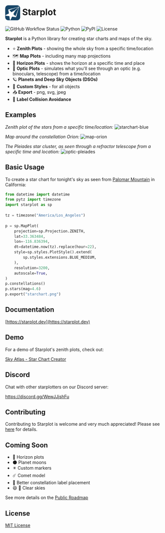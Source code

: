 # <img src="https://raw.githubusercontent.com/steveberardi/starplot/main/docs/images/favicon.svg" width="48" style="vertical-align:middle"> Starplot
![GitHub Workflow Status](https://img.shields.io/github/actions/workflow/status/steveberardi/starplot/test.yml?style=for-the-badge&color=a2c185)
![Python](https://img.shields.io/pypi/pyversions/starplot?style=for-the-badge&color=85A2C1)
![PyPI](https://img.shields.io/pypi/v/starplot?style=for-the-badge&color=85C0C1)
![License](https://img.shields.io/github/license/steveberardi/starplot?style=for-the-badge&color=A485C1)

**Starplot** is a Python library for creating star charts and maps of the sky.

- ⭐ **Zenith Plots** - showing the whole sky from a specific time/location
- 🗺️ **Map Plots** - including many map projections
- 🌃 **Horizon Plots** - shows the horizon at a specific time and place
- 🔭 **Optic Plots** - simulates what you'll see through an optic (e.g. binoculars, telescope) from a time/location
- 🪐 **Planets and Deep Sky Objects (DSOs)**
- 🎨 **Custom Styles** - for all objects
- 📥 **Export** - png, svg, jpeg
- 🧭 **Label Collision Avoidance**

## Examples
*Zenith plot of the stars from a specific time/location:*
![starchart-blue](https://starplot.dev/images/examples/star_chart_basic.png)

*Map around the constellation Orion:*
![map-orion](https://starplot.dev/images/examples/map_orion.png)

*The Pleiades star cluster, as seen through a refractor telescope from a specific time and location:*
![optic-pleiades](https://starplot.dev/images/examples/optic_m45.png)

## Basic Usage

To create a star chart for tonight's sky as seen from [Palomar Mountain](https://en.wikipedia.org/wiki/Palomar_Mountain) in California:

```python
from datetime import datetime
from pytz import timezone
import starplot as sp

tz = timezone("America/Los_Angeles")

p = sp.MapPlot(
    projection=sp.Projection.ZENITH,
    lat=33.363484,
    lon=-116.836394,
    dt=datetime.now(tz).replace(hour=22),
    style=sp.styles.PlotStyle().extend(
        sp.styles.extensions.BLUE_MEDIUM,
    ),
    resolution=3200,
    autoscale=True,
)
p.constellations()
p.stars(mag=4.6)
p.export("starchart.png")
```

## Documentation

[https://starplot.dev](https://starplot.dev)


## Demo
For a demo of Starplot's zenith plots, check out: 

[Sky Atlas - Star Chart Creator](https://skyatlas.app/star-charts/)

## Discord

Chat with other starplotters on our Discord server:

https://discord.gg/WewJJjshFu

## Contributing

Contributing to Starplot is welcome and very much appreciated! Please see [here](CONTRIBUTING.md) for details.

## Coming Soon
- 🌄 Horizon plots
- 🌑 Planet moons
- ✴️ Custom markers
- ☄️ Comet model
- 💫 Better constellation label placement
- 😄 🔭 Clear skies

See more details on the [Public Roadmap](https://trello.com/b/sUksygn4/starplot-roadmap)

## License
[MIT License](https://github.com/steveberardi/starplot/blob/main/LICENSE)
